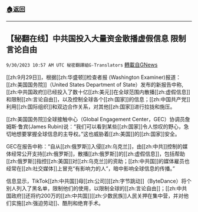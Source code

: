 ###  [:house:返回](README.md)
---


## 【秘翻在线】中共国投入大量资金散播虚假信息 限制言论自由
`9/30/2023 10:57 AM UTC 秘密翻譯組G-Translators` [轉載自GNews](https://gnews.org/articles/1759987)

[[zh:9月29日]]，根据[[zh:华盛顿]]检查者报 (Washington Examiner)报道：[[zh:美国国务院]]（United States Department of State）发布的新报告中称,[[zh:中共国政府]]已经投入了数十亿[[zh:美元]]在全球范围内散播[[zh:虚假信息]]和限制[[zh:言论自由]]，以及控制全球各个[[zh:国家]]的信息；[[zh:中国共产党]]利用[[zh:国际组织]]和双边合作关系，对其他[[zh:国家]]进行拉拢和施压。

[[zh:美国国务院]]全球接触中心（Global Engagement Center，GEC）协调员詹姆斯·鲁宾(James Rubin)说：“我们可以看到某些[[zh:国家]]令人惊叹的野心，急切地想要掌握全球信息的主导权。”这也威胁着[[zh:美国]]的[[zh:国家]]安全。

GEC在报告中称：“自从[[zh:俄罗斯]]入侵[[zh:乌克兰]]，由[[zh:中共]]控制的媒体经常公开支持[[zh:俄罗斯]]，散播[[zh:俄罗斯]]的[[zh:虚假信息]]，包括帮助[[zh:俄罗斯]]指控[[zh:美国]]对[[zh:乌克兰]]的资助；[[zh:中共国]]的媒体雇员也经常在[[zh:社交媒体]]上冒充“有影响力的人”，暗中影响全球信息的传播。”

信息显示，TikTok[[zh:中共国]]母[[zh:公司]][[zh:字节跳动]]（ByteDance）将个别人列入了黑名单，限制他们的使用，以限制全球的[[zh:言论自由]]；[[zh:中共国政府]]还将约200万的[[zh:中共国]][[zh:少数民族]]人民关押在集中营，并对他们实施[[zh:强迫劳动]]、酷刑和绝育手术。
